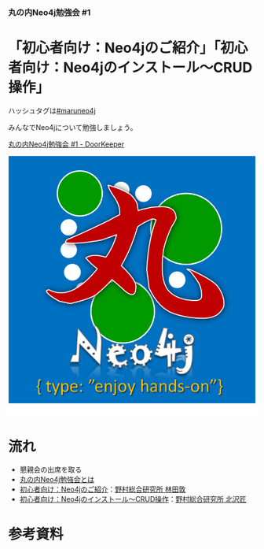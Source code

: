 ### 丸の内Neo4j勉強会 #1

# 「初心者向け：Neo4jのご紹介」「初心者向け：Neo4jのインストール～CRUD操作」

ハッシュタグは[#maruneo4j](https://twitter.com/search?q=%23maruneo4j&src=hash)

みんなでNeo4jについて勉強しましょう。

[丸の内Neo4j勉強会 #1 - DoorKeeper](https://maruneo4j.doorkeeper.jp/events/23594)

![marunouchi.neo4j logo](https://github.com/rinrin0108/marunouchi-neo4j/blob/master/logo.png?raw=true)

# 流れ
* 懇親会の出席を取る
* [丸の内Neo4j勉強会とは](http://rinrin0108.github.io/slides/maruneo4j/#0)
* [初心者向け：Neo4jのご紹介](https://github.com/rinrin0108/marunouchi-neo4j/tree/master/20150520/a-hayashida)：[野村総合研究所 林田敦](https://www.facebook.com/atsushi.hayashida.5)
* [初心者向け：Neo4jのインストール～CRUD操作](https://github.com/rinrin0108/marunouchi-neo4j/tree/master/20150520/t-kitazawa)：[野村総合研究所 北沢匠](https://www.facebook.com/takumi.kitazawa.3)

# 参考資料

